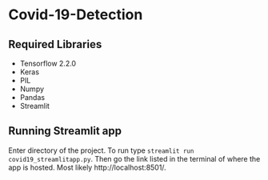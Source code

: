 # Covid-19-Detection

## Required Libraries
- Tensorflow 2.2.0
- Keras
- PIL
- Numpy
- Pandas
- Streamlit

## Running Streamlit app
Enter directory of the project. To run type `streamlit run covid19_streamlitapp.py`. Then go the link listed in the terminal of where the app is hosted. Most likely http://localhost:8501/.
